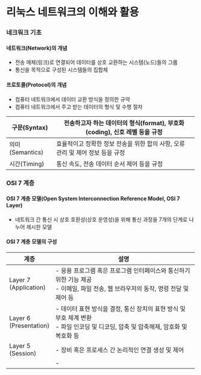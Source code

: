 # 리눅스 네트워크의 이해와 활용

### 네크워크 기초
#### 네트워크(Network)의 개념
- 전송 매체(링크)로 연결되어 데이터를 상호 교환하는 시스템(노드)들의 그룹
- 통신을 목적으로 구성된 시스템들의 집합체

#### 프로토콜(Protocol)의 개념
- 컴퓨터 네트워크에서 데이터 교환 방식을 정의한 규약
- 컴퓨터 네트워크에서 주고 받는 데이터의 형식 및 수행 절차

| 구문(Syntax)    | 전송하고자 하는 데이터의 형식(format), 부호화(coding), 신호 레벨 등을 규정 |
| ------------- | -------------------------------------------------- |
| 의미(Semantics) | 효율적이고 정확한 정보 전송을 위한 합의 사항, 오류 관리 및 제어 정보 등을 규정     |
| 시간(Timing)    | 통신 속도, 전송 데이터 순서 제어 등을 규정                          |

### OSI 7 계층
#### OSI 7 계층 모델(Open System Interconnection Reference Model, OSI 7 Layer)
- 네트워크 간 통신 시 상호 호환성(상호 운영성)을 위해 통신 과정을 7개의 단계로 나누어 제시한 모델

#### OSI 7 계층 모델의 구성

| 계층                         | 설명                                                                                 |
| -------------------------- | ---------------------------------------------------------------------------------- |
| Layer 7<br>(Application)   | - 응용 프로그램 혹은 프로그램 인터페이스와 통신하기 위한 기능 제공<br>- 이메일, 파일 전송, 웹 브라우저의 동작, 명령 전달 및 제어 등   |
| Layer 6 <br>(Presentation) | - 데이터 표현 방식을 결정, 통신 장치의 표현 방식 및 부호 체계 변환<br>- 파일 인코딩 및 디코딩, 압축 및 압축해제, 암호화 및 복호화 등 |
| Layer 5<br>(Session)       | - 장비 혹은 프로세스 간 논리적인 연결 생성 및 제어                                                     |
|                            | -                                                                                  |
